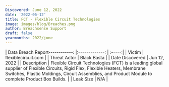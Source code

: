 ```yaml
---
Discovered: June 12, 2022
date: '2022-06-12'
title: FCT - Flexible Circuit Technologies
image: images/blog/Breaches.png
author: Breachsense Support
draft: false
yearmonths: 2022/june
---
```


| Data Breach Report------------:   |:-------------:    | :-----:|
| Victim    | flexiblecircuit.com      | 
| Threat Actor    | Black Basta      | 
| Date Discovered    | Jun 12, 2022      | 
| Description    | Flexible Circuit Technologies (FCT) is a leading global supplier of Flexible Circuits, Rigid Flex, Flexible Heaters, Membrane Switches, Plastic Moldings, Circuit Assemblies, and Product Module to complete Product Box Builds.      | 
| Leak Size    | N/A      | 

